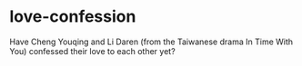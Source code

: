 love-confession
===============

Have Cheng Youqing and Li Daren  (from the Taiwanese drama In Time With You) confessed their love to each other yet?

